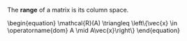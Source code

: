 The **range** of a matrix is its column space.

\begin{equation}
\mathcal{R}(A) \triangleq \left\\{\vec{x} \in \operatorname{dom} A \mid A\vec{x}\right\\}
\end{equation}